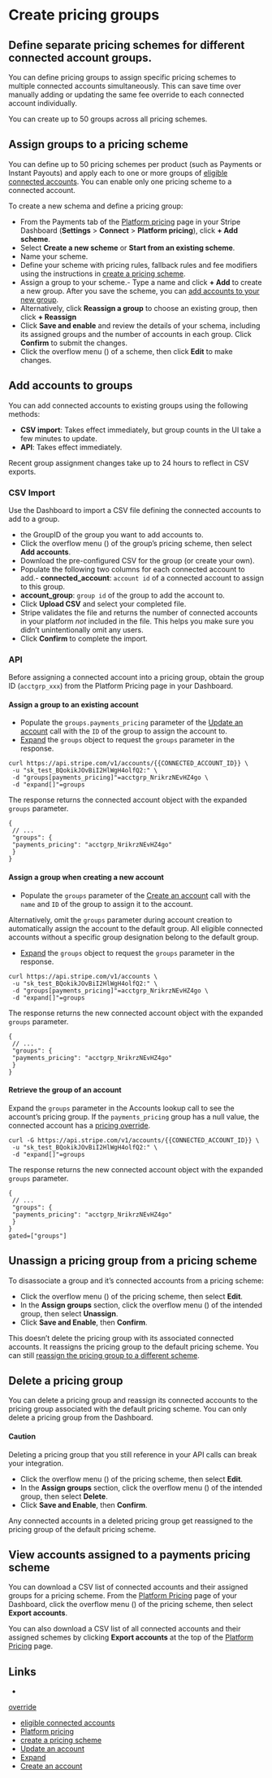 # Create pricing groups

## Define separate pricing schemes for different connected account groups.

You can define pricing groups to assign specific pricing schemes to multiple
connected accounts simultaneously. This can save time over manually adding or
updating the same fee override to each connected account individually.

You can create up to 50 groups across all pricing schemes.

## Assign groups to a pricing scheme

You can define up to 50 pricing schemes per product (such as Payments or Instant
Payouts) and apply each to one or more groups of [eligible connected
accounts](https://docs.stripe.com/connect/platform-pricing-tools#eligibility-for-payments).
You can enable only one pricing scheme to a connected account.

To create a new schema and define a pricing group:

- From the Payments tab of the [Platform
pricing](https://dashboard.stripe.com/settings/connect/platform_pricing) page in
your Stripe Dashboard (**Settings** > **Connect** > **Platform pricing**), click
**+ Add scheme**.
- Select **Create a new scheme** or **Start from an existing scheme**.
- Name your scheme.
- Define your scheme with pricing rules, fallback rules and fee modifiers using
the instructions in [create a pricing
scheme](https://docs.stripe.com/connect/platform-pricing-tools/pricing-schemes).
- Assign a group to your scheme.- Type a name and click **+ Add** to create a
new group. After you save the scheme, you can [add accounts to your new
group](https://docs.stripe.com/connect/platform-pricing-tools/pricing-groups#add-accounts-to-groups).
- Alternatively, click **Reassign a group** to choose an existing group, then
click **+ Reassign**
- Click **Save and enable** and review the details of your schema, including its
assigned groups and the number of accounts in each group. Click **Confirm** to
submit the changes.
- Click the overflow menu () of a scheme, then click **Edit** to make changes.

## Add accounts to groups

You can add connected accounts to existing groups using the following methods:

- **CSV import**: Takes effect immediately, but group counts in the UI take a
few minutes to update.
- **API**: Takes effect immediately.

Recent group assignment changes take up to 24 hours to reflect in CSV exports.

### CSV Import

Use the Dashboard to import a CSV file defining the connected accounts to add to
a group.

- the GroupID of the group you want to add accounts to.
- Click the overflow menu () of the group’s pricing scheme, then select **Add
accounts**.
- Download the pre-configured CSV for the group (or create your own).
- Populate the following two columns for each connected account to add.-
**connected_account**: `account id` of a connected account to assign to this
group.
- **account_group**: `group id` of the group to add the account to.
- Click **Upload CSV** and select your completed file.
- Stripe validates the file and returns the number of connected accounts in your
platform *not* included in the file. This helps you make sure you didn’t
unintentionally omit any users.
- Click **Confirm** to complete the import.

### API

Before assigning a connected account into a pricing group, obtain the group ID
(`acctgrp_xxx`) from the Platform Pricing page in your Dashboard.

#### Assign a group to an existing account

- Populate the `groups.payments_pricing` parameter of the [Update an
account](https://docs.stripe.com/api/accounts/update) call with the `ID` of the
group to assign the account to.
- [Expand](https://docs.stripe.com/expand) the `groups` object to request the
`groups` parameter in the response.

```
curl https://api.stripe.com/v1/accounts/{{CONNECTED_ACCOUNT_ID}} \
 -u "sk_test_BQokikJOvBiI2HlWgH4olfQ2:" \
 -d "groups[payments_pricing]"=acctgrp_NrikrzNEvHZ4go \
 -d "expand[]"=groups
```

The response returns the connected account object with the expanded `groups`
parameter.

```
{
 // ...
 "groups": {
 "payments_pricing": "acctgrp_NrikrzNEvHZ4go"
 }
}
```

#### Assign a group when creating a new account

- Populate the `groups` parameter of the [Create an
account](https://docs.stripe.com/api/accounts/create) call with the `name` and
`ID` of the group to assign it to the account.

Alternatively, omit the `groups` parameter during account creation to
automatically assign the account to the default group. All eligible connected
accounts without a specific group designation belong to the default group.
- [Expand](https://docs.stripe.com/expand) the `groups` object to request the
`groups` parameter in the response.

```
curl https://api.stripe.com/v1/accounts \
 -u "sk_test_BQokikJOvBiI2HlWgH4olfQ2:" \
 -d "groups[payments_pricing]"=acctgrp_NrikrzNEvHZ4go \
 -d "expand[]"=groups
```

The response returns the new connected account object with the expanded `groups`
parameter.

```
{
 // ...
 "groups": {
 "payments_pricing": "acctgrp_NrikrzNEvHZ4go"
 }
}
```

#### Retrieve the group of an account

Expand the `groups` parameter in the Accounts lookup call to see the account’s
pricing group. If the `payments_pricing` group has a null value, the connected
account has a [pricing
override](https://docs.stripe.com/connect/platform-pricing-tools/pricing-schemes#override-a-specific-account).

```
curl -G https://api.stripe.com/v1/accounts/{{CONNECTED_ACCOUNT_ID}} \
 -u "sk_test_BQokikJOvBiI2HlWgH4olfQ2:" \
 -d "expand[]"=groups
```

The response returns the new connected account object with the expanded `groups`
parameter.

```
{
 // ...
 "groups": {
 "payments_pricing": "acctgrp_NrikrzNEvHZ4go"
 }
}
gated=["groups"]
```

## Unassign a pricing group from a pricing scheme

To disassociate a group and it’s connected accounts from a pricing scheme:

- Click the overflow menu () of the pricing scheme, then select **Edit**.
- In the **Assign groups** section, click the overflow menu () of the intended
group, then select **Unassign**.
- Click **Save and Enable**, then **Confirm**.

This doesn’t delete the pricing group with its associated connected accounts. It
reassigns the pricing group to the default pricing scheme. You can still
[reassign the pricing group to a different
scheme](https://docs.stripe.com/connect/platform-pricing-tools/pricing-groups#assign-groups-to-a-pricing-scheme).

## Delete a pricing group

You can delete a pricing group and reassign its connected accounts to the
pricing group associated with the default pricing scheme. You can only delete a
pricing group from the Dashboard.

#### Caution

Deleting a pricing group that you still reference in your API calls can break
your integration.

- Click the overflow menu () of the pricing scheme, then select **Edit**.
- In the **Assign groups** section, click the overflow menu () of the intended
group, then select **Delete**.
- Click **Save and Enable**, then **Confirm**.

Any connected accounts in a deleted pricing group get reassigned to the pricing
group of the default pricing scheme.

## View accounts assigned to a payments pricing scheme

You can download a CSV list of connected accounts and their assigned groups for
a pricing scheme. From the [Platform
Pricing](https://dashboard.stripe.com/settings/connect/platform_pricing) page of
your Dashboard, click the overflow menu () of the pricing scheme, then select
**Export accounts**.

You can also download a CSV list of all connected accounts and their assigned
schemes by clicking **Export accounts** at the top of the [Platform
Pricing](https://dashboard.stripe.com/settings/connect/platform_pricing) page.

## Links

-
[override](https://docs.stripe.com/connect/platform-pricing-tools/pricing-schemes#override-a-specific-account)
- [eligible connected
accounts](https://docs.stripe.com/connect/platform-pricing-tools#eligibility-for-payments)
- [Platform
pricing](https://dashboard.stripe.com/settings/connect/platform_pricing)
- [create a pricing
scheme](https://docs.stripe.com/connect/platform-pricing-tools/pricing-schemes)
- [Update an account](https://docs.stripe.com/api/accounts/update)
- [Expand](https://docs.stripe.com/expand)
- [Create an account](https://docs.stripe.com/api/accounts/create)